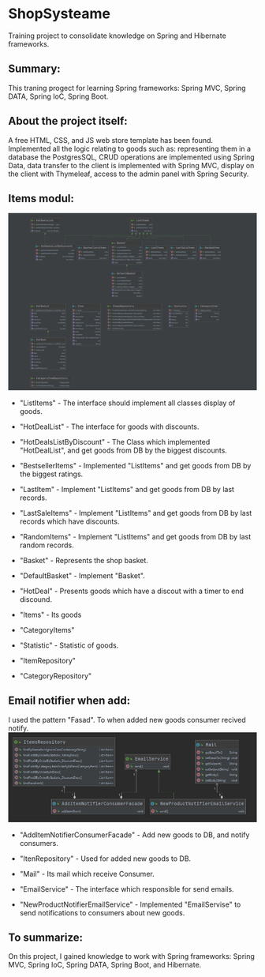 # ShopSysteame
Training project to consolidate knowledge on Spring and Hibernate frameworks.

## Summary: 
This traning progect for learning Spring frameworks: Spring MVC, Spring DATA, Spring IoC, Spring Boot.

## About the project itself: 
A free HTML, CSS, and JS web store template has been found. Implemented all the logic relating to goods such as: representing them in a database the PostgresSQL, CRUD operations are implemented using Spring Data, data transfer to the client is implemented with Spring MVC, display on the client with Thymeleaf, access to the admin panel with Spring Security.

## Items modul:
![alt](https://github.com/Ruslan-Pipan/ShopSysteame/blob/Ruslan/src/screenshot/%D0%A1%D0%BD%D0%B8%D0%BC%D0%BE%D0%BA.JPG)
 
+ "ListItems" - The interface should implement all classes display of goods.

+ "HotDealList" - The interface for  goods with discounts.

+ "HotDealsListByDiscount" - The Class which implemented "HotDealList", and get goods from DB by the biggest discounts.

+ "BestsellerItems" - Implemented "ListItems" and get goods from DB by the biggest ratings.

+ "LastItem" - Implement "ListItems" and get goods from DB by last records.

+ "LastSaleItems" - Implement "ListItems" and get goods from DB by last records which have discounts.

+ "RandomItems" - Implement "ListItems" and get goods from DB by last random records.

+ "Basket" - Represents the shop basket.

+ "DefaultBasket" - Implement "Basket".

+ "HotDeal" - Presents goods which have a discout with a timer to end discound.

+ "Items" - Its goods

+ "CategoryItems" 

+ "Statistic" - Statistic of goods.

+ "ItemRepository"

+ "CategoryRepository"
 
## Email notifier when add: 
I used the pattern "Fasad". To when added new goods consumer recived notify.
![alt](https://github.com/Ruslan-Pipan/ShopSysteame/blob/Ruslan/src/screenshot/Fasad.JPG)

+ "AddItemNotifierConsumerFacade" - Add new goods to DB, and notify consumers.

+ "ItenRepository" - Used for added new goods to DB.

+ "Mail" - Its mail which receive Consumer.

+ "EmailService" - The interface which responsible for send emails.

+ "NewProductNotifierEmailService" - Implemented "EmailServise" to send notifications to consumers about new goods.

## To summarize: 
On this project, I gained knowledge to work with Spring frameworks: Spring MVC, Spring IoC, Spring DATA, Spring Boot, and Hibernate.
